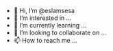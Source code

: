 - 👋 Hi, I’m @eslamsesa
- 👀 I’m interested in ...
- 🌱 I’m currently learning ...
- 💞️ I’m looking to collaborate on ...
- 📫 How to reach me ...

<!---
eslamsesa/eslamsesa is a ✨ special ✨ repository because its `README.md` (this file) appears on your GitHub profile.
You can click the Preview link to take a look at your changes.
--->
